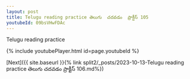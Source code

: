 ```yaml
---
layout: post
title: Telugu reading practice తెలుగు  చదవడం  ప్రాక్టీస్ 105
youtubeId: 09bsVHwFDAc
---
```

 
 
Telugu reading practice
 
 
 
 
 


{% include youtubePlayer.html id=page.youtubeId %}
 
[Next]({{ site.baseurl }}{% link  split2/_posts/2023-10-13-Telugu reading practice తెలుగు  చదవడం  ప్రాక్టీస్ 106.md%})
 
